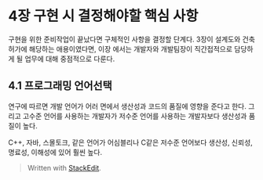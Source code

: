 # 4장 구현 시 결정해야할 핵심 사항

구현을 위한 준비작업이 끝났다면 구체적인 사항을 결정할 단계다. 
3장이 설계도와 건축 허가에 해당하는 애용이였다면, 이장 에서는 개발자와 개발팀장이 직간접적으로 담당하게 될 업무에 대해 중점적으로 다룬다. 

## 4.1 프로그래밍 언어선택

연구에 따르면 개발 언어가 어러 면에서 생산성과 코드의 품질에 영향을 준다고 한다. 
그리고 고수준 언어를 사용하는 개발자가 저수준 언어를 사용하는 개발자보다 생산성과 품질이 높다. 

C++, 자바, 스몰토크, 같은 언어가 어심블리나 C같은 저수준 언어보다 생산성, 신뢰성, 명료성, 이해성에 있어 훨씬 높다. 




> Written with [StackEdit](https://stackedit.io/).
<!--stackedit_data:
eyJoaXN0b3J5IjpbMjQ3NTkwMTE2LC0xNTk5Mjc0MDgzXX0=
-->